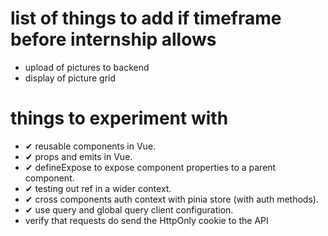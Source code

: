 # list of things to add if timeframe before internship allows
* upload of pictures to backend
* display of picture grid

# things to experiment with
* ✔ reusable components in Vue.
* ✔ props and emits in Vue.
* ✔ defineExpose to expose component properties to a parent component.
* ✔ testing out ref in a wider context.
* ✔ cross components auth context with pinia store (with auth methods).
* ✔ use query and global query client configuration.
* verify that requests do send the HttpOnly cookie to the API